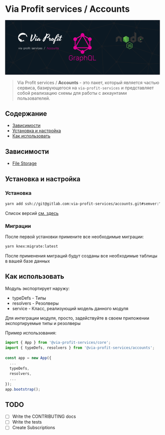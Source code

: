 # Via Profit services / Accounts

![via-profit-services-cover](./assets/via-profit-services-cover.png)

> Via Profit services / **Accounts** - это пакет, который является частью сервиса, базирующегося на `via-profit-services` и представляет собой реализацию схемы для работы с аккаунтами пользователей.

## Содержание

- [Зависимости](#dependencies)
- [Установка и настройка](#setup)
- [Как использовать](#how-to-use)


## <a name="dependencies"></a> Зависимости

 - [File Storage](https://gitlab.com/via-profit-services/file-storage)


## <a name="setup"></a> Установка и настройка

### Установка

```bash
yarn add ssh://git@gitlab.com:via-profit-services/accounts.git#semver:^0.1.12
```

Список версий [см. здесь](https://gitlab.com/via-profit-services/accounts/-/tags)

### Миграции

После первой установки примените все необходимые миграции:

```bash
yarn knex:migrate:latest
```

После применения миграций будут созданы все необходимые таблицы в вашей базе данных


## <a name="how-to-use"></a> Как использовать

Модуль экспортирует наружу:
 - typeDefs - Типы
 - resolvers - Резолверы
 - service - Класс, реализующий модель данного модуля

Для интеграции модуля, просто, задействуйте в своем приложении экспортируемые типы и резолверы

Пример использования:

```ts
import { App } from '@via-profit-services/core';
import { typeDefs, resolvers } from '@via-profit-services/accounts';

const app = new App({
  ...
  typeDefs,
  resolvers,
  ...
});
app.bootstrap();

```


## TODO

- [ ] Write the CONTRIBUTING docs
- [ ] Write the tests
- [ ] Create Subscriptions
